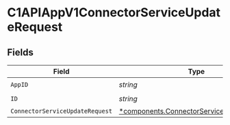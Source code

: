 # C1APIAppV1ConnectorServiceUpdateRequest


## Fields

| Field                                                                                                 | Type                                                                                                  | Required                                                                                              | Description                                                                                           |
| ----------------------------------------------------------------------------------------------------- | ----------------------------------------------------------------------------------------------------- | ----------------------------------------------------------------------------------------------------- | ----------------------------------------------------------------------------------------------------- |
| `AppID`                                                                                               | *string*                                                                                              | :heavy_check_mark:                                                                                    | N/A                                                                                                   |
| `ID`                                                                                                  | *string*                                                                                              | :heavy_check_mark:                                                                                    | N/A                                                                                                   |
| `ConnectorServiceUpdateRequest`                                                                       | [*components.ConnectorServiceUpdateRequest](../../models/components/connectorserviceupdaterequest.md) | :heavy_minus_sign:                                                                                    | N/A                                                                                                   |